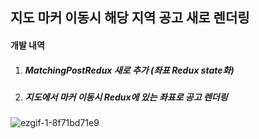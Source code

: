 ## 지도 마커 이동시 해당 지역 공고 새로 렌더링

#### 개발 내역

1. ##### MatchingPostRedux 새로 추가 (좌표 Redux state화)

2. ##### 지도에서 마커 이동시 Redux에 있는 좌표로 공고 렌더링
![ezgif-1-8f71bd71e9](https://user-images.githubusercontent.com/65334980/176397555-34930732-7854-4a63-bb28-576bac8246c3.gif)
